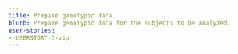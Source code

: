 ```yaml
---
title: Prepare genotypic data.
blurb: Prepare genotypic data for the subjects to be analyzed.
user-stories:
- USERSTORY-3-zip
---
```

